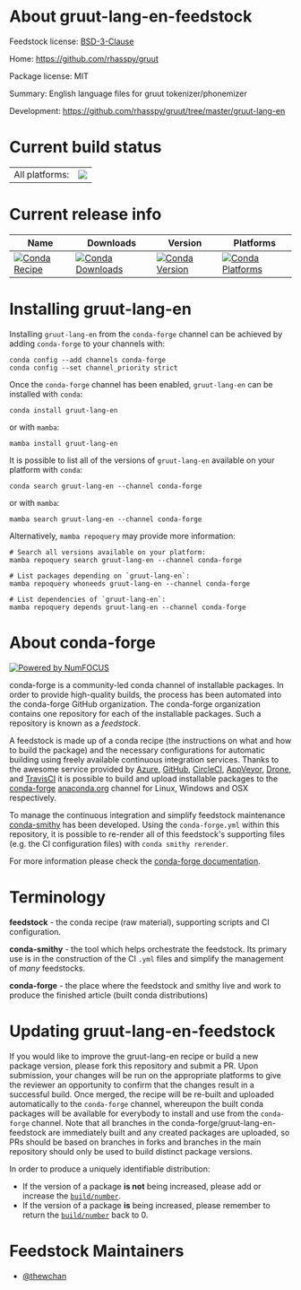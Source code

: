 About gruut-lang-en-feedstock
=============================

Feedstock license: [BSD-3-Clause](https://github.com/conda-forge/gruut-lang-en-feedstock/blob/main/LICENSE.txt)

Home: https://github.com/rhasspy/gruut

Package license: MIT

Summary: English language files for gruut tokenizer/phonemizer

Development: https://github.com/rhasspy/gruut/tree/master/gruut-lang-en

Current build status
====================


<table><tr><td>All platforms:</td>
    <td>
      <a href="https://dev.azure.com/conda-forge/feedstock-builds/_build/latest?definitionId=14516&branchName=main">
        <img src="https://dev.azure.com/conda-forge/feedstock-builds/_apis/build/status/gruut-lang-en-feedstock?branchName=main">
      </a>
    </td>
  </tr>
</table>

Current release info
====================

| Name | Downloads | Version | Platforms |
| --- | --- | --- | --- |
| [![Conda Recipe](https://img.shields.io/badge/recipe-gruut--lang--en-green.svg)](https://anaconda.org/conda-forge/gruut-lang-en) | [![Conda Downloads](https://img.shields.io/conda/dn/conda-forge/gruut-lang-en.svg)](https://anaconda.org/conda-forge/gruut-lang-en) | [![Conda Version](https://img.shields.io/conda/vn/conda-forge/gruut-lang-en.svg)](https://anaconda.org/conda-forge/gruut-lang-en) | [![Conda Platforms](https://img.shields.io/conda/pn/conda-forge/gruut-lang-en.svg)](https://anaconda.org/conda-forge/gruut-lang-en) |

Installing gruut-lang-en
========================

Installing `gruut-lang-en` from the `conda-forge` channel can be achieved by adding `conda-forge` to your channels with:

```
conda config --add channels conda-forge
conda config --set channel_priority strict
```

Once the `conda-forge` channel has been enabled, `gruut-lang-en` can be installed with `conda`:

```
conda install gruut-lang-en
```

or with `mamba`:

```
mamba install gruut-lang-en
```

It is possible to list all of the versions of `gruut-lang-en` available on your platform with `conda`:

```
conda search gruut-lang-en --channel conda-forge
```

or with `mamba`:

```
mamba search gruut-lang-en --channel conda-forge
```

Alternatively, `mamba repoquery` may provide more information:

```
# Search all versions available on your platform:
mamba repoquery search gruut-lang-en --channel conda-forge

# List packages depending on `gruut-lang-en`:
mamba repoquery whoneeds gruut-lang-en --channel conda-forge

# List dependencies of `gruut-lang-en`:
mamba repoquery depends gruut-lang-en --channel conda-forge
```


About conda-forge
=================

[![Powered by
NumFOCUS](https://img.shields.io/badge/powered%20by-NumFOCUS-orange.svg?style=flat&colorA=E1523D&colorB=007D8A)](https://numfocus.org)

conda-forge is a community-led conda channel of installable packages.
In order to provide high-quality builds, the process has been automated into the
conda-forge GitHub organization. The conda-forge organization contains one repository
for each of the installable packages. Such a repository is known as a *feedstock*.

A feedstock is made up of a conda recipe (the instructions on what and how to build
the package) and the necessary configurations for automatic building using freely
available continuous integration services. Thanks to the awesome service provided by
[Azure](https://azure.microsoft.com/en-us/services/devops/), [GitHub](https://github.com/),
[CircleCI](https://circleci.com/), [AppVeyor](https://www.appveyor.com/),
[Drone](https://cloud.drone.io/welcome), and [TravisCI](https://travis-ci.com/)
it is possible to build and upload installable packages to the
[conda-forge](https://anaconda.org/conda-forge) [anaconda.org](https://anaconda.org/)
channel for Linux, Windows and OSX respectively.

To manage the continuous integration and simplify feedstock maintenance
[conda-smithy](https://github.com/conda-forge/conda-smithy) has been developed.
Using the ``conda-forge.yml`` within this repository, it is possible to re-render all of
this feedstock's supporting files (e.g. the CI configuration files) with ``conda smithy rerender``.

For more information please check the [conda-forge documentation](https://conda-forge.org/docs/).

Terminology
===========

**feedstock** - the conda recipe (raw material), supporting scripts and CI configuration.

**conda-smithy** - the tool which helps orchestrate the feedstock.
                   Its primary use is in the construction of the CI ``.yml`` files
                   and simplify the management of *many* feedstocks.

**conda-forge** - the place where the feedstock and smithy live and work to
                  produce the finished article (built conda distributions)


Updating gruut-lang-en-feedstock
================================

If you would like to improve the gruut-lang-en recipe or build a new
package version, please fork this repository and submit a PR. Upon submission,
your changes will be run on the appropriate platforms to give the reviewer an
opportunity to confirm that the changes result in a successful build. Once
merged, the recipe will be re-built and uploaded automatically to the
`conda-forge` channel, whereupon the built conda packages will be available for
everybody to install and use from the `conda-forge` channel.
Note that all branches in the conda-forge/gruut-lang-en-feedstock are
immediately built and any created packages are uploaded, so PRs should be based
on branches in forks and branches in the main repository should only be used to
build distinct package versions.

In order to produce a uniquely identifiable distribution:
 * If the version of a package **is not** being increased, please add or increase
   the [``build/number``](https://docs.conda.io/projects/conda-build/en/latest/resources/define-metadata.html#build-number-and-string).
 * If the version of a package **is** being increased, please remember to return
   the [``build/number``](https://docs.conda.io/projects/conda-build/en/latest/resources/define-metadata.html#build-number-and-string)
   back to 0.

Feedstock Maintainers
=====================

* [@thewchan](https://github.com/thewchan/)

